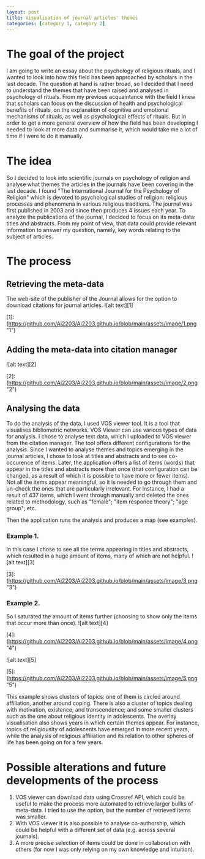 ```yaml
---
layout: post
title: Visualisation of journal articles' themes
categories: [category 1, category 2]
---
```


# The goal of the project
I am going to write an essay about the psychology of religious rituals, and I wanted to look into how this field has been approached by scholars in the last decade. The question at hand is rather broad,
so I decided that I need to understand the themes that have been raised and analysed in psychology of rituals. From my previous acquaintance with the field I knew that scholars can focus on the discussion of 
health and psychological benefits of rituals, on the explanation of cognitive and emotional mechanisms of rituals, as well as psychological effects of rituals. 
But in order to get a more general overview of how the field has been developing I needed to look at more data and summarise it, which would take me a lot of time if I were to do it manually. 

# The idea 
So I decided to look into scientific journals on psychology of religion and analyse what themes the articles in the journals have been covering in the last decade. 
I found "The International Journal for the Psychology of Religion"  which is devoted to psychological studies of religion: religious processes and phenomena in various religious traditions. 
The journal was first published in 2003 and since then produces 4 issues each year. 
To analyze the publications of the journal, I decided to focus on its meta-data: titles and abstracts. From my point of view, that data could provide relevant information to answer my question, namely, key words relating to the subject of articles. 

# The process
## Retrieving the meta-data
The web-site of the publisher of the Journal allows for the option to download citations for journal articles. 
![alt text][1]

[1]: (https://github.com/Ai2203/Ai2203.github.io/blob/main/assets/image/1.png "1")

## Adding the meta-data into citation manager

![alt text][2]

[2]: (https://github.com/Ai2203/Ai2203.github.io/blob/main/assets/image/2.png "2")

## Analysing the data
To do the analysis of the data, I used VOS viewer tool. It is a tool that visualises bibliometric networks.
VOS Viewer can use various types of data for analysis. I chose to analyse text data, which I uploaded to VOS viewer from the citation manager. 
The tool offers different configurations for the analysis. Since I wanted to analyse themes and topics emerging in the journal articles, I chose to look at titles and abstracts and to see co-occurence of items. 
Later, the application offers a list of items (words) that appear in the titles and abstracts more than once (that configuration can be changed, as a result of which it is possible to have more or fewer items). Not all the items appear meaningful,
so it is needed to go through them and un-check the ones that are particularly irrelevant. For instance, I had a result of 437 items, which I went through manually and deleted the ones related to methodology, such as "female"; "item responce theory"; "age group"; etc. 

Then the application runs the analysis and produces a map (see examples). 
### Example 1. 
In this case I chose to see all the terms appearing in titles and abstracts, which resulted in a huge amount of items, many of which are not helpful.
![alt text][3]

[3]: (https://github.com/Ai2203/Ai2203.github.io/blob/main/assets/image/3.png "3")

### Example 2.
So I saturated the amount of items further (choosing to show only the items that occur more than once).
![alt text][4]

[4]: (https://github.com/Ai2203/Ai2203.github.io/blob/main/assets/image/4.png "4")

![alt text][5]

[5]: (https://github.com/Ai2203/Ai2203.github.io/blob/main/assets/image/5.png "5")

This example shows clusters of topics: one of them is circled around affiliation, another around coping. There is also a cluster of topics dealing with motivation, existence, and transcendence; and some smaller clusters such as the one about religious identity in adolescents.
The overlay visualisation also shows years in which certain themes appear. For instance, topics of religiousity of adolescents have emerged in more recent years, while the analysis of religious affiliation and its relation to other spheres of life has been going on for a few years.

# Possible alterations and future developments of the process
1. VOS viewer can download data using Crossref API, which could be useful to make the process more automated to retrieve larger bullks of meta-data. I tried to use the option, but the number of retrieved items was smaller. 
2. With VOS viewer it is also possible to analyse co-authorship, which could be helpful with a different set of data (e.g. across several journals).
3. A more precise selection of items could be done in collaboration with others (for now I was only relying on my own knowledge and intuition). 

